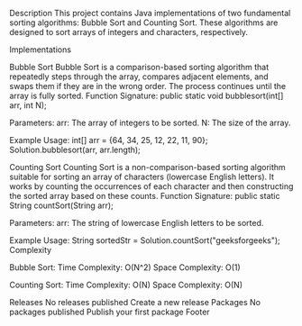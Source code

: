 Description This project contains Java implementations of two fundamental sorting algorithms: Bubble Sort and Counting Sort. These algorithms are designed to sort arrays of integers and characters, respectively.

Implementations

Bubble Sort Bubble Sort is a comparison-based sorting algorithm that repeatedly steps through the array, compares adjacent elements, and swaps them if they are in the wrong order. The process continues until the array is fully sorted.
Function Signature: public static void bubblesort(int[] arr, int N);

Parameters: arr: The array of integers to be sorted. N: The size of the array.

Example Usage: int[] arr = {64, 34, 25, 12, 22, 11, 90}; Solution.bubblesort(arr, arr.length);

Counting Sort Counting Sort is a non-comparison-based sorting algorithm suitable for sorting an array of characters (lowercase English letters). It works by counting the occurrences of each character and then constructing the sorted array based on these counts.
Function Signature: public static String countSort(String arr);

Parameters: arr: The string of lowercase English letters to be sorted.

Example Usage: String sortedStr = Solution.countSort("geeksforgeeks"); Complexity

Bubble Sort: Time Complexity: O(N^2) Space Complexity: O(1)

Counting Sort: Time Complexity: O(N) Space Complexity: O(N)

Releases
No releases published
Create a new release
Packages
No packages published
Publish your first package
Footer
